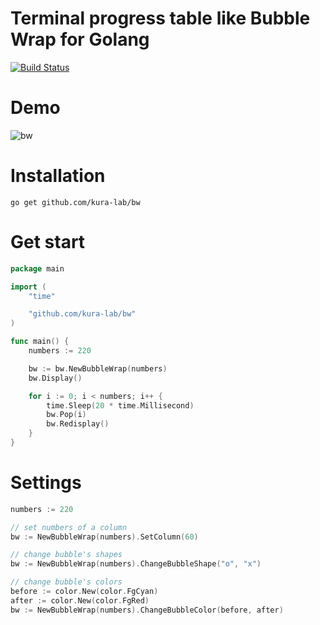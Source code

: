 # Terminal progress table like Bubble Wrap for Golang

[![Build Status](https://travis-ci.org/kura-lab/bw.svg?branch=master)](https://travis-ci.org/kura-lab/bw)

# Demo

![bw](https://user-images.githubusercontent.com/1156984/66727039-b82d3480-ee77-11e9-8fba-4b7fa82dc50e.gif)

# Installation

```
go get github.com/kura-lab/bw
```

# Get start

```go
package main

import (
	"time"

	"github.com/kura-lab/bw"
)

func main() {
	numbers := 220

	bw := bw.NewBubbleWrap(numbers)
	bw.Display()

	for i := 0; i < numbers; i++ {
		time.Sleep(20 * time.Millisecond)
		bw.Pop(i)
		bw.Redisplay()
	}
}
```

# Settings

```go
numbers := 220

// set numbers of a column
bw := NewBubbleWrap(numbers).SetColumn(60)

// change bubble's shapes
bw := NewBubbleWrap(numbers).ChangeBubbleShape("o", "x")

// change bubble's colors
before := color.New(color.FgCyan)
after := color.New(color.FgRed)
bw := NewBubbleWrap(numbers).ChangeBubbleColor(before, after)
```
